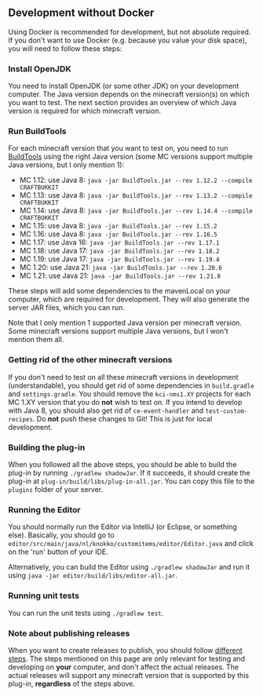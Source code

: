 ## Development without Docker
Using Docker is recommended for development,
but not absolute required.
If you don't want to use Docker 
(e.g. because you value your disk space),
you will need to follow these steps:

### Install OpenJDK
You need to install OpenJDK (or some other JDK) 
on your development computer.
The Java version depends on the minecraft version(s) 
on which you want to test.
The next section provides an overview of which Java
version is required for which minecraft version.

### Run BuildTools
For each minecraft version that you want to test on,
you need to run
[BuildTools](https://www.spigotmc.org/wiki/buildtools/)
using the right Java version (some MC versions support
multiple Java versions, but I only mention 1):
- MC 1.12: use Java 8: `java -jar BuildTools.jar --rev 1.12.2 --compile CRAFTBUKKIT`
- MC 1.13: use Java 8: `java -jar BuildTools.jar --rev 1.13.2 --compile CRAFTBUKKIT`
- MC 1.14: use Java 8: `java -jar BuildTools.jar --rev 1.14.4 --compile CRAFTBUKKIT`
- MC 1.15: use Java 8: `java -jar BuildTools.jar --rev 1.15.2`
- MC 1.16: use Java 8: `java -jar BuildTools.jar --rev 1.16.5`
- MC 1.17: use Java 16: `java -jar BuildTools.jar --rev 1.17.1`
- MC 1.18: use Java 17: `java -jar BuildTools.jar --rev 1.18.2`
- MC 1.19: use Java 17: `java -jar BuildTools.jar --rev 1.19.4`
- MC 1.20: use Java 21: `java -jar BuildTools.jar --rev 1.20.6`
- MC 1.21: use Java 21: `java -jar BuildTools.jar --rev 1.21.8`

These steps will add some dependencies to the mavenLocal
on your computer, which are required for development.
They will also generate the server JAR files, which you
can run.

Note that I only mention 1 supported Java version per
minecraft version. Some minecraft versions support
multiple Java versions, but I won't mention them all.

### Getting rid of the other minecraft versions
If you don't need to test on all these minecraft versions
in development (understandable), you should get rid of
some dependencies in `build.gradle` and `settings.gradle`.
You should remove the `kci-nms1.XY` projects for each
MC 1.XY version that you do **not** wish to test on.
If you intend to develop with Java 8, you should also get
rid of `ce-event-handler` and `test-custom-recipes`.
Do **not** push these changes to Git! This is just for
local development.

### Building the plug-in
When you followed all the above steps, you should be able
to build the plug-in by running `./gradlew shadowJar`.
If it succeeds, it should create the plug-in at
`plug-in/build/libs/plug-in-all.jar`. You can copy this
file to the `plugins` folder of your server.

### Running the Editor
You should normally run the Editor via IntelliJ
(or Eclipse, or something else). 
Basically, you should go to 
`editor/src/main/java/nl/knokko/customitems/editor/Editor.java`
and click on the 'run' button of your IDE.

Alternatively, you can build the Editor using
`./gradlew shadowJar` and run it using
`java -jar editor/build/libs/editor-all.jar`.

### Running unit tests
You can run the unit tests using `./gradlew test`.

### Note about publishing releases
When you want to create releases to publish, you should
follow [different steps](./create-release.md).
The steps mentioned on this page are only relevant for
testing and developing on **your** computer, and
don't affect the actual releases.
The actual releases will support any minecraft version
that is supported by this plug-in, **regardless** of
the steps above.
